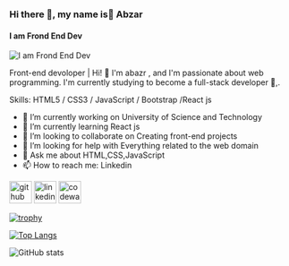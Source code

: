 ### Hi there 👋, my name is ِAbzar
#### I am Frond End Dev
![I am Frond End Dev](https://arturssmirnovs.github.io/github-profile-readme-generator/images/banner.png)

Front-end devoloper | Hi! 👋 I'm abazr , and I'm passionate about web programming. I'm currently studying to become a full-stack developer 🚀,.

Skills: HTML5 / CSS3 / JavaScript / Bootstrap /React js

- 🔭 I’m currently working on University of Science and Technology 
- 🌱 I’m currently learning React js 
- 👯 I’m looking to collaborate on Creating front-end projects 
- 🤔 I’m looking for help with Everything related to the web domain 
- 💬 Ask me about HTML,CSS,JavaScript  
- 📫 How to reach me: Linkedin  


[<img src='https://cdn.jsdelivr.net/npm/simple-icons@3.0.1/icons/github.svg' alt='github' height='40'>](https://github.com/abazramin)  [<img src='https://cdn.jsdelivr.net/npm/simple-icons@3.0.1/icons/linkedin.svg' alt='linkedin' height='40'>](https://www.linkedin.com/in/https://www.linkedin.com/in/abazr-amin-951279284//)  [<img src='https://cdn.jsdelivr.net/npm/simple-icons@3.0.1/icons/codewars.svg' alt='codewars' height='40'>](https://www.codewars.com/users/abazramin)  

[![trophy](https://github-profile-trophy.vercel.app/?username=abazramin)](https://github.com/ryo-ma/github-profile-trophy)

[![Top Langs](https://github-readme-stats.vercel.app/api/top-langs/?username=abazramin)](https://github.com/anuraghazra/github-readme-stats)

![GitHub stats](https://github-readme-stats.vercel.app/api?username=abazramin&show_icons=true)  

